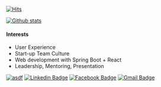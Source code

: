 [![Hits](https://hits.seeyoufarm.com/api/count/incr/badge.svg?url=https%3A%2F%2Fgithub.com%2Fkimhodol)](https://hits.seeyoufarm.com) 

[![Github stats](https://github-readme-stats.vercel.app/api?username=kimhodol)](https://github.com/anuraghazra/github-readme-stats)

#### Interests

- User Experience
- Start-up Team Culture
- Web development with Spring Boot + React
- Leadership, Mentoring, Presentation

[![asdf](https://img.shields.io/badge/ko-resume-lightgrey?style=flat-square)](https://www.notion.so/kimhodol/24c6078598aa4ee882c7a1a90db9f53e)
[![Linkedin Badge](https://img.shields.io/badge/-LinkedIn-blue?style=flat-square&logo=Linkedin&logoColor=white&link=https://www.linkedin.com/in/https://www.linkedin.com/in/woonjangahn/)](https://www.linkedin.com/in/woonjangahn/) 
[![Facebook Badge](https://img.shields.io/badge/-Facebook-1877f2?style=flat-square&logo=facebook&logoColor=white&link=https://www.facebook.com/woonjangahn)](https://www.facebook.com/woonjangahn) 
[![Gmail Badge](https://img.shields.io/badge/-Gmail-d14836?style=flat-square&logo=Gmail&logoColor=white&link=mailto:woonjangahn@gmail.com)](mailto:woonjangahn@gmail.com)
